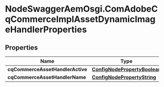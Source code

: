 # NodeSwaggerAemOsgi.ComAdobeCqCommerceImplAssetDynamicImageHandlerProperties

## Properties

Name | Type | Description | Notes
------------ | ------------- | ------------- | -------------
**cqCommerceAssetHandlerActive** | [**ConfigNodePropertyBoolean**](ConfigNodePropertyBoolean.md) |  | [optional] 
**cqCommerceAssetHandlerName** | [**ConfigNodePropertyString**](ConfigNodePropertyString.md) |  | [optional] 


